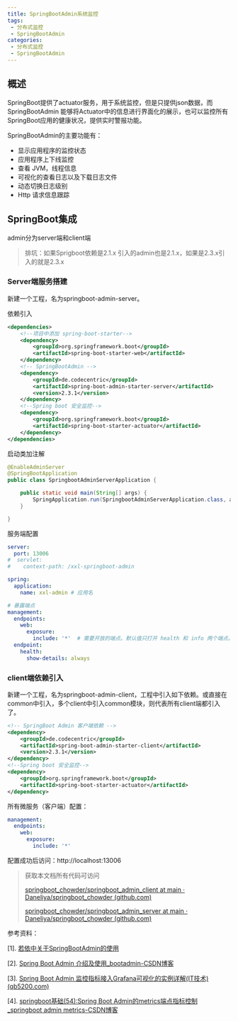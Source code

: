 ```yaml
---
title: SpringBootAdmin系统监控
tags:
 - 分布式监控
 - SpringBootAdmin
categories: 
 - 分布式监控
 - SpringBootAdmin
---
```




## 概述

SpringBoot提供了actuator服务，用于系统监控，但是只提供json数据，而SpringBootAdmin 能够将Actuator中的信息进行界面化的展示，也可以监控所有SpringBoot应用的健康状况，提供实时警报功能。



SpringBootAdmin的主要功能有：

- 显示应用程序的监控状态
- 应用程序上下线监控
- 查看 JVM，线程信息
- 可视化的查看日志以及下载日志文件
- 动态切换日志级别
- Http 请求信息跟踪



## SpringBoot集成

admin分为server端和client端

> 排坑：如果Sprigboot依赖是2.1.x 引入的admin也是2.1.x，如果是2.3.x引入的就是2.3.x

### Server端服务搭建

新建一个工程，名为springboot-admin-server。

依赖引入

~~~xml
<dependencies>
    <!--项目中添加 spring-boot-starter-->
    <dependency>
        <groupId>org.springframework.boot</groupId>
        <artifactId>spring-boot-starter-web</artifactId>
    </dependency>
    <!-- SpringBootAdmin -->
    <dependency>
        <groupId>de.codecentric</groupId>
        <artifactId>spring-boot-admin-starter-server</artifactId>
        <version>2.3.1</version>
    </dependency>
    <!--Spring boot 安全监控-->
    <dependency>
        <groupId>org.springframework.boot</groupId>
        <artifactId>spring-boot-starter-actuator</artifactId>
    </dependency>
</dependencies>
~~~

启动类加注解

~~~java
@EnableAdminServer
@SpringBootApplication
public class SpringbootAdminServerApplication {

	public static void main(String[] args) {
		SpringApplication.run(SpringbootAdminServerApplication.class, args);
	}

}
~~~

服务端配置

~~~yaml
server:
  port: 13006
#  servlet:
#    context-path: /xxl-springboot-admin

spring:
  application:
    name: xxl-admin # 应用名

# 暴露端点
management:
  endpoints:
    web:
      exposure:
        include: '*'  # 需要开放的端点。默认值只打开 health 和 info 两个端点。通过设置 *, 可以开放所有端点
  endpoint:
    health:
      show-details: always
~~~



### client端依赖引入

新建一个工程，名为springboot-admin-client，工程中引入如下依赖。或直接在common中引入，多个client中引入common模块，则代表所有client端都引入了。

~~~xml
<!-- SpringBoot Admin 客户端依赖 -->
<dependency>
    <groupId>de.codecentric</groupId>
    <artifactId>spring-boot-admin-starter-client</artifactId>
    <version>2.3.1</version>
</dependency>
<!--Spring boot 安全监控-->
<dependency>
    <groupId>org.springframework.boot</groupId>
    <artifactId>spring-boot-starter-actuator</artifactId>
</dependency>
~~~

所有微服务（客户端）配置：

~~~yaml
management:
  endpoints:
    web:
      exposure:
        include: '*'
~~~



配置成功后访问：http://localhost:13006





> 获取本文档所有代码可访问
>
> [springboot_chowder/springboot_admin_client at main · Daneliya/springboot_chowder (github.com)](https://github.com/Daneliya/springboot_chowder/tree/main/springboot_admin_client)
>
> [springboot_chowder/springboot_admin_server at main · Daneliya/springboot_chowder (github.com)](https://github.com/Daneliya/springboot_chowder/tree/main/springboot_admin_server)



参考资料：

[1]. [若依中关于SpringBootAdmin的使用](http://doc.ruoyi.vip/ruoyi-cloud/cloud/monitor.html#%E7%99%BB%E5%BD%95%E8%AE%A4%E8%AF%81)

[2]. [Spring Boot Admin 介绍及使用_bootadmin-CSDN博客](https://blog.csdn.net/zouliping123456/article/details/121977792)

[3]. [Spring Boot Admin 监控指标接入Grafana可视化的实例详解(IT技术) (qb5200.com)](https://www.qb5200.com/article/589139.html)

[4]. [springboot基础(54):Spring Boot Admin的metrics端点指标控制_springboot admin metrics-CSDN博客](https://blog.csdn.net/u011628753/article/details/125922904)